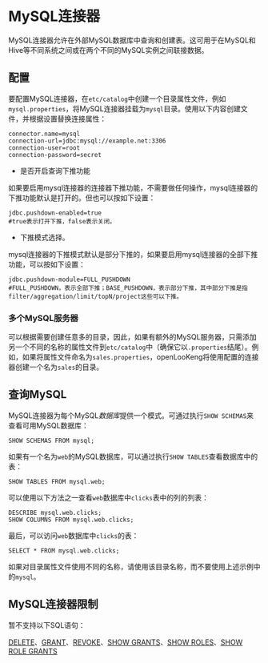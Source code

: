 
# MySQL连接器

MySQL连接器允许在外部MySQL数据库中查询和创建表。这可用于在MySQL和Hive等不同系统之间或在两个不同的MySQL实例之间联接数据。

## 配置

要配置MySQL连接器，在`etc/catalog`中创建一个目录属性文件，例如`mysql.properties`，将MySQL连接器挂载为`mysql`目录。使用以下内容创建文件，并根据设置替换连接属性：

``` properties
connector.name=mysql
connection-url=jdbc:mysql://example.net:3306
connection-user=root
connection-password=secret
```
- 是否开启查询下推功能

如果要启用mysql连接器的连接器下推功能，不需要做任何操作，mysql连接器的下推功能默认是打开的。但也可以按如下设置：

``` properties
jdbc.pushdown-enabled=true
#true表示打开下推，false表示关闭。
```

- 下推模式选择。

mysql连接器的下推模式默认是部分下推的，如果要启用mysql连接器的全部下推功能，可以按如下设置：

``` properties
jdbc.pushdown-module=FULL_PUSHDOWN
#FULL_PUSHDOWN，表示全部下推；BASE_PUSHDOWN，表示部分下推，其中部分下推是指filter/aggregation/limit/topN/project这些可以下推。
```

### 多个MySQL服务器

可以根据需要创建任意多的目录，因此，如果有额外的MySQL服务器，只需添加另一个不同的名称的属性文件到`etc/catalog`中（确保它以`.properties`结尾）。例如，如果将属性文件命名为`sales.properties`，openLooKeng将使用配置的连接器创建一个名为`sales`的目录。

## 查询MySQL

MySQL连接器为每个MySQL*数据库*提供一个模式。可通过执行`SHOW SCHEMAS`来查看可用MySQL数据库：

    SHOW SCHEMAS FROM mysql;

如果有一个名为`web`的MySQL数据库，可以通过执行`SHOW TABLES`查看数据库中的表：

    SHOW TABLES FROM mysql.web;

可以使用以下方法之一查看`web`数据库中`clicks`表中的列的列表：

    DESCRIBE mysql.web.clicks;
    SHOW COLUMNS FROM mysql.web.clicks;

最后，可以访问`web`数据库中`clicks`的表：

    SELECT * FROM mysql.web.clicks;

如果对目录属性文件使用不同的名称，请使用该目录名称，而不要使用上述示例中的`mysql`。

## MySQL连接器限制

暂不支持以下SQL语句：

[DELETE](../sql/delete.md)、[GRANT](../sql/grant.md)、[REVOKE](../sql/revoke.md)、[SHOW GRANTS](../sql/show-grants.md)、[SHOW ROLES](../sql/show-roles.md)、[SHOW ROLE GRANTS](../sql/show-role-grants.md)